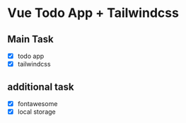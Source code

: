 # Vue Todo App + Tailwindcss
## Main Task
- [x] todo app
- [x] tailwindcss

## additional task
- [x] fontawesome
- [x] local storage